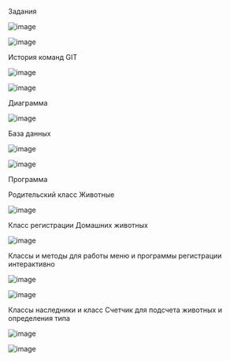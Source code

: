 Задания

![image](https://github.com/Gabryelf/MyControlWork/assets/145398532/98863281-48ee-4ffc-9961-f95499ca55db)

![image](https://github.com/Gabryelf/MyControlWork/assets/145398532/53115676-a004-465e-b7e6-1a2b298b32e2)

История команд GIT



![image](https://github.com/Gabryelf/MyControlWork/assets/145398532/c1b30ae4-0c9e-4fe7-8277-764ca3c57a39)

![image](https://github.com/Gabryelf/MyControlWork/assets/145398532/39a908df-b571-4aec-a7d4-0f4fdb9c769c)

Диаграмма 



![image](https://github.com/Gabryelf/MyControlWork/assets/145398532/868f5172-7780-46f1-b80b-8c14bca82fc0)

База данных



![image](https://github.com/Gabryelf/MyControlWork/assets/145398532/7abbdd6b-7a09-40c3-8b28-354cdbf6bde9)

![image](https://github.com/Gabryelf/MyControlWork/assets/145398532/3f4f8896-6673-402a-a3ce-33302ff9cf1c)

Программа


Родительский класс Животные


![image](https://github.com/Gabryelf/MyControlWork/assets/145398532/b8305a21-dd26-4473-96e1-a3c672d2bc50)


Класс регистрации Домашних животных


![image](https://github.com/Gabryelf/MyControlWork/assets/145398532/527da6a4-6e73-4f31-acf2-35a90ff4b61f)


Классы и методы для работы меню и программы регистрации интерактивно


![image](https://github.com/Gabryelf/MyControlWork/assets/145398532/eee410d3-d701-46b4-ad06-5acd31bdc48e)

![image](https://github.com/Gabryelf/MyControlWork/assets/145398532/8524d8a6-fed9-4fba-ade4-4966d6f0f918)


Классы наследники и класс Счетчик для подсчета животных и определения типа

![image](https://github.com/Gabryelf/MyControlWork/assets/145398532/f26c7def-a4a4-4b28-af27-3011950fe4ae)

![image](https://github.com/Gabryelf/MyControlWork/assets/145398532/26cb87d1-e016-4039-8b3f-781565d50ad6)




